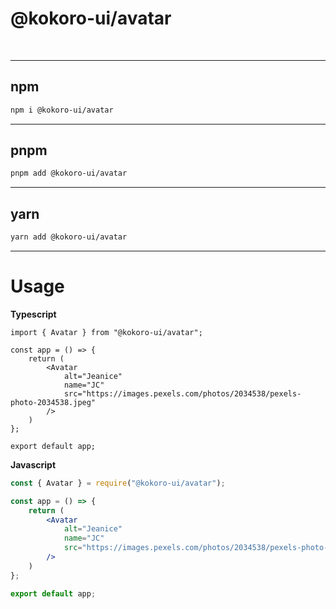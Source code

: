 # @kokoro-ui/avatar

<br/>

---

## ****npm****
```bash
npm i @kokoro-ui/avatar
```

---

## ****pnpm****
```bash
pnpm add @kokoro-ui/avatar
```

---

## ****yarn****
```bash
yarn add @kokoro-ui/avatar
```

---

# Usage

**Typescript**
```tsx
import { Avatar } from "@kokoro-ui/avatar";

const app = () => {
    return (
        <Avatar
            alt="Jeanice"
            name="JC"
            src="https://images.pexels.com/photos/2034538/pexels-photo-2034538.jpeg"
        />
    )
};

export default app;
```

**Javascript**
```jsx
const { Avatar } = require("@kokoro-ui/avatar");

const app = () => {
    return (
        <Avatar
            alt="Jeanice"
            name="JC"
            src="https://images.pexels.com/photos/2034538/pexels-photo-2034538.jpeg"
        />
    )
};

export default app;
```